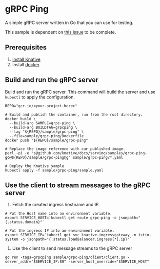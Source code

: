 # gRPC Ping

A simple gRPC server written in Go that you can use for testing.

This sample is dependent on [this issue](https://github.com/knative/serving/issues/1047) to be complete.

## Prerequisites

1. [Install Knative](https://github.com/knative/install/blob/master/README.md)
1. Install [docker](https://www.docker.com/)

## Build and run the gRPC server

Build and run the gRPC server. This command will build the server and use `kubectl` to apply the configuration.

```
REPO="gcr.io/<your-project-here>"

# Build and publish the container, run from the root directory.
docker build \
  --build-arg SAMPLE=grpc-ping \
  --build-arg BUILDTAG=grpcping \
  --tag "${REPO}/sample/grpc-ping" \
  --file=sample/grpc-ping/Dockerfile .
docker push "${REPO}/sample/grpc-ping"

# Replace the image reference with our published image.
perl -pi -e "s@github.com/knative/docs/serving/samples/grpc-ping-go@${REPO}/sample/grpc-ping@g" sample/grpc-ping/*.yaml

# Deploy the Knative sample
kubectl apply -f sample/grpc-ping/sample.yaml

```

## Use the client to stream messages to the gRPC server

1. Fetch the created ingress hostname and IP.

```
# Put the Host name into an environment variable.
export SERVICE_HOST=`kubectl get route grpc-ping -o jsonpath="{.status.domain}"`

# Put the ingress IP into an environment variable.
export SERVICE_IP=`kubectl get svc knative-ingressgateway -n istio-system -o jsonpath="{.status.loadBalancer.ingress[*].ip}"`
```

1. Use the client to send message streams to the gRPC server

```
go run -tags=grpcping sample/grpc-ping/client/client.go -server_addr="$SERVICE_IP:80" -server_host_override="$SERVICE_HOST"
```
